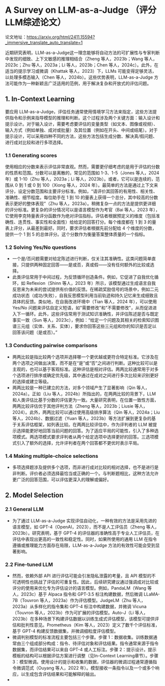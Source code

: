 # A Survey on LLM-as-a-Judge （评分LLM综述论文）
论文地址：https://arxiv.org/html/2411.15594?_immersive_translate_auto_translate=1

近期研究表明，LLM-as-a-Judge这一理念能够将自动方法的可扩展性与专家判断中发现的细致、上下文敏感的推理相结合（Zheng 等人，2023b；Wang 等人，2023c；Zhu 等人，2023a；Li 等人，2023b；Chen 等人，2024c）。此外，在适当的提示学习或微调（Khattak 等人，2023）下，LLMs 可能变得足够灵活，以处理多模态输入（Chen 等人，2024b）。这些优势表明，LLM-as-a-Judge 方法可能作为一种新颖且广泛适用的范例，用于解决复杂和开放式的评估问题。

## 1. In-Context Learning
要应用 LLM-as-a-Judge，评估任务通常使用情境学习方法来指定，这些方法提供指令和示例来指导模型的推理和判断。这个过程涉及两个关键方面：输入设计和提示设计。对于输入设计，需要考虑要评估的变量类型（如文本、图像或视频）、输入方式（例如单独、成对或批量）及其位置（例如在开头、中间或结尾）。对于提示设计，可以采用四种不同的方法，这些方法包括生成分数、解决真/假问题、进行成对比较和进行多项选择。

### 1.1 Generating scores
使用相应的分数来表示评估非常直观。然而，需要更仔细考虑的是用于评估的分数的性质和范围。分数可以是离散的，常见的范围如 1-3、1-5（Jones 等人，2024 年）或 1-10（Zhu 等人，2023a；Li 等人，2023b）。或者，它可以是连续的，范围从 0 到 1 或 0 到 100（Xiong 等人，2024 年）。最简单的方法是通过上下文来评分，设定分数范围和主要评分标准。例如，“请评价其回答的有用性、相关性、准确性、细节程度。每位助手在 1 到 10 的量表上获得一个总分，其中较高的分数表示更好的整体表现”（Zhu 等人，2023a）。稍微复杂一点的方法是提供更详细的评分标准。更复杂的评分情况可以是语言模型作为考官（Bai 等人，2023 年），它使用李克特量表评分函数作为绝对评估指标。评估者根据预定义的维度（包括准确性、连贯性、事实性和全面性）给给定的回答打分。每个维度都在 1 到 3 的量表上评分，从最差到最好。同时，要求评估者根据先前分配给 4 个维度的分数，提供一个 1 到 5 的总体评分。这个分数作为衡量答案整体质量的一个指标。

### 1.2 Solving Yes/No questions
- 一个是/否问题需要对给定陈述进行判断，仅关注其准确性。这类问题简单直接，只提供两种固定回答——是或否，真或假——没有任何额外的比较或选择。
- 此类评估常用于中间过程，为反馈循环创造条件。例如，它促进了自我优化循环，如 Reflexion（Shinn 等人，2023 年）所示，该模型通过生成语言自我反思来为未来的尝试提供有价值的反馈。在稀疏奖励信号的场景中，例如二元成功状态（成功/失败），自我反思模型利用当前轨迹和持久记忆来生成细致且具体的反馈。类似地，在自我改进环境中（Tian 等人，2024 年），可以使用 Yes/No 问题来评估自定义短语，如"需要修改"和"不需要修改"，从而促进进入下一循环。此外，这些评估常用于测试知识准确性，并评估陈述是否与既定事实一致（Sun 等人，2023c），例如：“给定一个问题及其相关的检索知识图谱三元组（实体、关系、实体），要求你回答这些三元组和你的知识是否足以回答该问题（是或否）。”

### 1.3 Conducting pairwise comparisons
- 两两比较是指比较两个选项并选择哪一个更优越或更符合特定标准。它涉及在两个选项之间做出决策，而不是在“是”或“否”之间进行判断。这种比较可以是主观的，也可以基于客观标准。这种评估是相对评估。两两比较通常用于对多个选项进行排序或确定优先级，其中通过在成对之间进行多次比较来识别更好的选择或建立等级。
- 两两比较是一种已建立的方法，对多个领域产生了显著影响（Qin 等人，2024a）。正如（Liu 等人，2024b）所指出的，在两两比较的背景下，LLM 和人类评估比基于分数的评估更为一致。大量研究表明，在位置一致性方面，两两比较评估优于其他评判方法（Zheng 等人，2023b；Liusie 等人，2024）。此外，两两比较可以通过使用高级排序算法（Qin 等人，2024a；Liu 等人，2024b）、数据过滤（Yuan 等人，2023b）等方法扩展到更复杂的基于关系评估框架，如列表比较。在两两比较评估中，作为评判者的 LLM 被提示选择能更好地回答当前问题的回答。为了适应平局的可能性，引入了多种选项模式。两选项模式要求评判者从两个给定选项中选择更好的回答。三选项模式引入了额外的选择，允许评判者在两个回答都不更优时表示平局。

### 1.4 Making multiple-choice selections
- 多项选择题涉及提供多个选项，而非进行成对比较的相对选择，也不是进行是非判断。评价者必须选择最恰当或正确的一个。与判断题相比，这种方法允许更广泛的回答范围，可以评估更深入的理解或偏好。

## 2. Model Selection
### 2.1 General LLM
- 为了通过 LLM-as-a-Judge 实现评估自动化，一种有效的方法是采用先进的语言模型，如 GPT-4（OpenAI，2023），而不是人工评估员（Zheng 等人，2023b）。研究表明，基于 GPT-4 的评估器的准确性高于专业人工评估员，在评估中表现出更高的一致性和稳定性。同时，如果所使用的通用 LLM 在指令遵循或推理能力方面存在局限，LLM-as-a-Judge 方法的有效性可能会受到显著影响。

### 2.2 Fine-tuned LLM
- 然而，依赖外部 API 进行评估可能会引发隐私泄露的考量，且 API 模型的不可透明性也挑战了评估的可重复性。因此，后续研究建议通过强调成对比较或评分的使用来优化专为评估设计的语言模型。例如，PandaLM（Wang 等人，2023c）基于 Alpaca 指令和 GPT-3.5 标注构建数据，然后微调 LLaMA-7B（Touvron 等人，2023a）作为评估模型。JudgeLM（Zhu 等人，2023a）从多样化的指令集和 GPT-4 标注中构建数据，并微调 Vicuna（Touvron 等人，2023b）作为可扩展的评估模型。Auto-J（Li 等人，2023b）在多种场景下构建评估数据以训练生成式评估模型，该模型可提供评估和批判性意见。Prometheus（Kim 等人，2023）定义了数千个评估标准，基于 GPT-4 构建反馈数据集，并微调细粒度评估模型。
- 微调判别模型的标准流程主要包括三个步骤。步骤 1：数据收集。训练数据通常由三个组成部分构成：指令、待评估对象和评估结果。指令通常来源于指令数据集，而评估结果可以来自 GPT-4 或人工标注。步骤 2：提示设计。提示模板的结构可以根据评估方案进行调整（见In-Context Learning章节）。步骤 3：模型微调。使用设计的提示和收集的数据，评估器的微调过程通常遵循指令微调范式（Ouyang 等人，2022 年）。模型接收一条指令以及一个或多个响应，以生成包含评估结果和可能解释的输出。
- 
